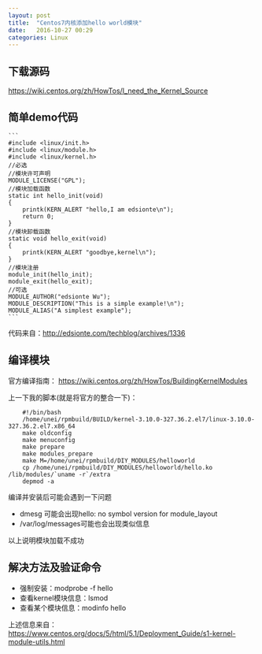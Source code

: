 ```yaml
---
layout: post
title:  "Centos7内核添加hello world模块"
date:   2016-10-27 00:29
categories: Linux
---
```


## 下载源码
https://wiki.centos.org/zh/HowTos/I_need_the_Kernel_Source

## 简单demo代码

    ```
    #include <linux/init.h>
    #include <linux/module.h>
    #include <linux/kernel.h>
    //必选
    //模块许可声明
    MODULE_LICENSE("GPL");
    //模块加载函数
    static int hello_init(void)
    {
        printk(KERN_ALERT "hello,I am edsionte\n");
        return 0;
    }
    //模块卸载函数
    static void hello_exit(void)
    {
        printk(KERN_ALERT "goodbye,kernel\n");
    }
    //模块注册
    module_init(hello_init);
    module_exit(hello_exit);
    //可选
    MODULE_AUTHOR("edsionte Wu");
    MODULE_DESCRIPTION("This is a simple example!\n");
    MODULE_ALIAS("A simplest example");
    ```

代码来自：http://edsionte.com/techblog/archives/1336

## 编译模块

官方编译指南：
https://wiki.centos.org/zh/HowTos/BuildingKernelModules

上一下我的脚本(就是将官方的整合一下)：

```
    #!/bin/bash
    /home/unei/rpmbuild/BUILD/kernel-3.10.0-327.36.2.el7/linux-3.10.0-327.36.2.el7.x86_64
    make oldconfig
    make menuconfig
    make prepare
    make modules_prepare
    make M=/home/unei/rpmbuild/DIY_MODULES/helloworld
    cp /home/unei/rpmbuild/DIY_MODULES/helloworld/hello.ko /lib/modules/`uname -r`/extra
    depmod -a
```

编译并安装后可能会遇到一下问题

+ dmesg 可能会出现hello: no symbol version for module_layout
+ /var/log/messages可能也会出现类似信息

以上说明模块加载不成功

## 解决方法及验证命令

+ 强制安装：modprobe -f hello
+ 查看kernel模块信息：lsmod
+ 查看某个模块信息：modinfo hello

上述信息来自：
https://www.centos.org/docs/5/html/5.1/Deployment_Guide/s1-kernel-module-utils.html
